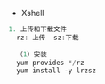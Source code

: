 * Xshell

```Java
1. 上传和下载文件
  rz: 上传  sz:下载
  
  （1）安装
  yum provides */rz
  yum install -y lrzsz

```

